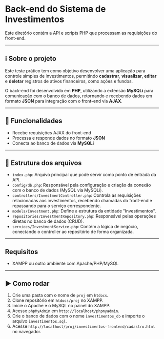 # Back-end do Sistema de Investimentos

Este diretório contém a API e scripts PHP que processam as requisições do front-end.

---

## ℹ️ Sobre o projeto

Este teste prático tem como objetivo desenvolver uma aplicação para controle simples de investimentos, permitindo **cadastrar**, **visualizar**, **editar** e **deletar** registros de ativos financeiros, como ações e fundos.

O back-end foi desenvolvido em **PHP**, utilizando a extensão **MySQLi** para comunicação com o banco de dados, retornando e recebendo dados em formato **JSON** para integração com o front-end via **AJAX**.

---

## 📌 Funcionalidades

- Recebe requisições AJAX do front-end
- Processa e responde dados no formato **JSON**
- Conecta ao banco de dados via **MySQLi**

---

## 📂 Estrutura dos arquivos

- `index.php`: Arquivo principal que pode servir como ponto de entrada da API.
- `config/db.php`: Responsável pela configuração e criação da conexão com o banco de dados (MySQL via MySQLi).
- `controllers/InvestmentController.php`: Controla as requisições relacionadas aos investimentos, recebendo chamadas do front-end e repassando para o serviço correspondente.
- `models/Investment.php`: Define a estrutura da entidade "Investimentos".
- `repositories/InvestmentRepository.php`: Responsável pelas operações diretas no banco de dados (CRUD).
- `services/InvestmentService.php`: Contém a lógica de negócio, conectando o controller ao repositório de forma organizada.

---

## Requisitos

- XAMPP ou outro ambiente com Apache/PHP/MySQL

---

## ▶️ Como rodar

1. Crie uma pasta com o nome de `proj` em `htdocs`.
1. Clone repositório em `htdocs/proj` no XAMPP.
2. Inicie o Apache e o MySQL no painel do XAMPP.
3. Acesse `phpMyAdmin` em `http://localhost/phpmyadmin`.
4. Crie o banco de dados com o nome `investimentos_db` e importe o arquivo `investimentos.sql`.
5. Acesse `http://localhost/proj/investimentos-frontend/cadastro.html` no navegador.



